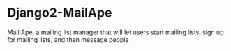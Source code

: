 # Django2-MailApe
Mail Ape, a mailing list manager that will let users start mailing lists, sign up for mailing lists, and then message people
